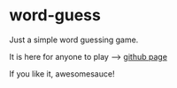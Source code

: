 # word-guess

Just a simple word guessing game.

It is here for anyone to play --> [github page](https://soundslikeodd.github.io/word-guess/)

If you like it, awesomesauce!
